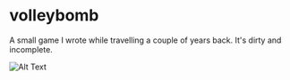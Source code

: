# volleybomb
A small game I wrote while travelling a couple of years back. It's dirty and incomplete.

![Alt Text](https://github.com/calimariae/volleybomb/blob/master/screenshot.gif?raw=true)
